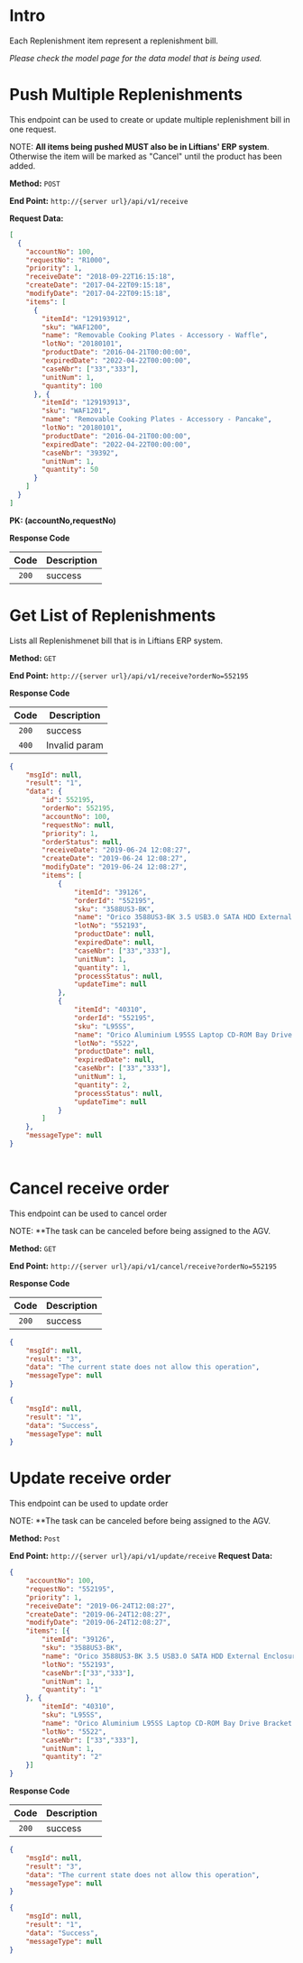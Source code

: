 # Intro
Each Replenishment item represent a replenishment bill.


*Please check the model page for the data model that is being used.*

# Push Multiple Replenishments

This endpoint can be used to create or update multiple replenishment bill in one request.

NOTE: **All items being pushed MUST also be in Liftians' ERP system**. Otherwise the item will be marked as "Cancel" until the product has been added.

**Method:** `POST`

**End Point:** `http://{server url}/api/v1/receive`

**Request Data:**
```json
[
  {
    "accountNo": 100,
    "requestNo": "R1000",
    "priority": 1,
    "receiveDate": "2018-09-22T16:15:18",
    "createDate": "2017-04-22T09:15:18",
    "modifyDate": "2017-04-22T09:15:18",
    "items": [
      {
        "itemId": "129193912",
        "sku": "WAF1200",
        "name": "Removable Cooking Plates - Accessory - Waffle",
        "lotNo": "20180101", 
        "productDate": "2016-04-21T00:00:00",
        "expiredDate": "2022-04-22T00:00:00",
        "caseNbr": ["33","333"],
        "unitNum": 1,
        "quantity": 100
      }, {
        "itemId": "129193913",
        "sku": "WAF1201",
        "name": "Removable Cooking Plates - Accessory - Pancake",
        "lotNo": "20180101", 
        "productDate": "2016-04-21T00:00:00",
        "expiredDate": "2022-04-22T00:00:00",
        "caseNbr": "39392",
        "unitNum": 1,
        "quantity": 50
      }
    ]
  }
]
```
**PK: (accountNo,requestNo)**

**Response Code**

|   Code  | Description   |
| :-----: | ------------- |
| `200`   | success       |

# Get List of Replenishments

Lists all Replenishmenet bill that is in Liftians ERP system.


**Method:** `GET`

**End Point:** `http://{server url}/api/v1/receive?orderNo=552195`


**Response Code**

|   Code  | Description   |
| :-----: | ------------- |
| `200`   | success       |
| `400`   | Invalid param |

```json
{
    "msgId": null,
    "result": "1",
    "data": {
        "id": 552195,
        "orderNo": 552195,
        "accountNo": 100,
        "requestNo": null,
        "priority": 1,
        "orderStatus": null,
        "receiveDate": "2019-06-24 12:08:27",
        "createDate": "2019-06-24 12:08:27",
        "modifyDate": "2019-06-24 12:08:27",
        "items": [
            {
                "itemId": "39126",
                "orderId": "552195",
                "sku": "3588US3-BK",
                "name": "Orico 3588US3-BK 3.5 USB3.0 SATA HDD External Enclosure Black",
                "lotNo": "552193",
                "productDate": null,
                "expiredDate": null,
                "caseNbr": ["33","333"],
                "unitNum": 1,
                "quantity": 1,
                "processStatus": null,
                "updateTime": null
            },
            {
                "itemId": "40310",
                "orderId": "552195",
                "sku": "L95SS",
                "name": "Orico Aluminium L95SS Laptop CD-ROM Bay Drive Bracket For 2.5 SATA Drive ",
                "lotNo": "5522",
                "productDate": null,
                "expiredDate": null,
                "caseNbr": ["33","333"],
                "unitNum": 1,
                "quantity": 2,
                "processStatus": null,
                "updateTime": null
            }
        ]
    },
    "messageType": null
}
   
```


# Cancel receive order

This endpoint can be used to cancel order

NOTE: **The task can be canceled before being assigned to the AGV.

**Method:** `GET`

**End Point:** `http://{server url}/api/v1/cancel/receive?orderNo=552195`

**Response Code**

|   Code  | Description   |
| :-----: | ------------- |
| `200`   | success       |

```json
{
    "msgId": null,
    "result": "3",
    "data": "The current state does not allow this operation",
    "messageType": null
}
```
```json
{
    "msgId": null,
    "result": "1",
    "data": "Success",
    "messageType": null
}
```


# Update receive order

This endpoint can be used to update order

NOTE: **The task can be canceled before being assigned to the AGV.

**Method:** `Post`

**End Point:** `http://{server url}/api/v1/update/receive`
**Request Data:**
```json
{
	"accountNo": 100,
	"requestNo": "552195",
	"priority": 1,
	"receiveDate": "2019-06-24T12:08:27",
	"createDate": "2019-06-24T12:08:27",
	"modifyDate": "2019-06-24T12:08:27",
	"items": [{
		"itemId": "39126",
		"sku": "3588US3-BK",
		"name": "Orico 3588US3-BK 3.5 USB3.0 SATA HDD External Enclosure Black",
		"lotNo": "552193",
		"caseNbr":["33","333"],
		"unitNum": 1,
		"quantity": "1"
	}, {
		"itemId": "40310",
		"sku": "L95SS",
		"name": "Orico Aluminium L95SS Laptop CD-ROM Bay Drive Bracket For 2.5 SATA Drive ",
		"lotNo": "5522",
		"caseNbr": ["33","333"],
		"unitNum": 1,
		"quantity": "2"
	}]
}


```

**Response Code**

|   Code  | Description   |
| :-----: | ------------- |
| `200`   | success       |

```json
{
    "msgId": null,
    "result": "3",
    "data": "The current state does not allow this operation",
    "messageType": null
}
```
```json
{
    "msgId": null,
    "result": "1",
    "data": "Success",
    "messageType": null
}
```
